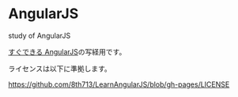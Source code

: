 # AngularJS
study of AngularJS

[すぐできる AngularJS](http://8th713.github.io/LearnAngularJS)の写経用です。

ライセンスは以下に準拠します。

https://github.com/8th713/LearnAngularJS/blob/gh-pages/LICENSE